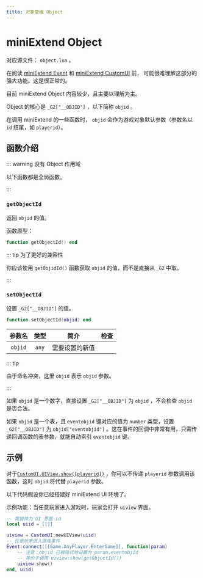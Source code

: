 ```yaml
---
title: 对象管理 Object
---
```




# miniExtend Object

对应源文件： `object.lua` 。

在阅读 [miniExtend Event](/api/event.html) 和 [miniExtend CustomUI](/api/ui.html) 前， 可能很难理解这部分的强大功能。这是很正常的。

目前 miniExtend Object 内容较少，且主要以理解为主。

Object 的核心是 `_G2["__OBJID"]` ，以下简称 `objid` 。

在调用 miniExtend 的一些函数时， `objid` 会作为游戏对象默认参数（参数名以 `id` 结尾，如 `playerid`）。

## 函数介绍

::: warning 没有 Object 作用域

以下函数都是全局函数。

:::

### `getObjectId`

返回 `objid` 的值。

函数原型：

```lua
function getObjectId() end
```

::: tip 为了更好的兼容性

你应该使用 `getObjidId()` 函数获取 `objid` 的值，而不是直接从 `_G2` 中取。

:::

### `setObjectId`

设置 `_G2["__OBJID"]` 的值。

```lua
function setObjectId(objid) end
```

|参数名|类型|简介|检查|
|:---:|:---:|:---:|:---:|
|`objid`|`any`|需要设置的新值||

::: tip

由于命名冲突，这里 `objid` 表示 `objid` 参数。

:::

如果 `objid` 是一个数字，直接设置 `_G2["__OBJID"]` 为 `objid` ，不会检查 `objid` 是否合法。

如果 `objid` 是一个表，且 `eventobjid` 键对应的值为 `number` 类型，设置 `_G2["__OBJID"]` 为 `objid["eventobjid"]` 。这在事件的回调中非常有用，只需传递回调函数的表参数，就能自动索引 `eventobjid` 键。

## 示例

对于[`CustomUI.UIView.show([playerid])`](/api/ui.html#UIView-show) ，你可以不传递 `playerid` 参数调用该函数，这时 `objid` 将代替 `playerid` 参数。

以下代码假设你已经搭建好 miniExtend UI 环境了。

示例功能：当任意玩家进入游戏时，玩家会打开 `uiview` 界面。

```lua {7-9}
-- 需替换为 UI 界面 id
local uiid = [[]]

uiview = CustomUI:newUIView(uiid)
-- 任意玩家进入游戏事件
Event:connect([[Game.AnyPlayer.EnterGame]], function(param)
	-- 注意：objid 已被隐式地设置为 param.eventobjid
	-- 等价于调用 uiview:show(getObjectId())
	uiview:show()
end, uiid)
```